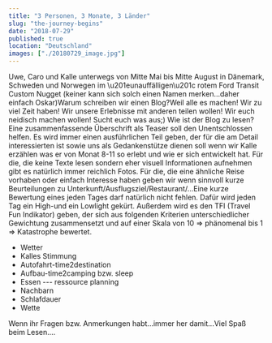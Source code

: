 ```yaml
---
title: "3 Personen, 3 Monate, 3 Länder"
slug: "the-journey-begins"
date: "2018-07-29"
published: true
location: "Deutschland"
images: ["./20180729_image.jpg"]
---
```


Uwe, Caro und Kalle unterwegs von Mitte Mai bis Mitte August in Dänemark, Schweden und Norwegen im \u201eunauffälligen\u201c rotem Ford Transit Custom Nugget (keiner kann sich solch einen Namen merken...daher einfach Oskar)Warum schreiben wir einen Blog?Weil alle es machen! Wir zu viel Zeit haben! Wir unsere Erlebnisse mit anderen teilen wollen! Wir euch neidisch machen wollen! Sucht euch was aus;) Wie ist der Blog zu lesen? Eine zusammenfassende Überschrift als Teaser soll den Unentschlossen helfen. Es wird immer einen ausführlichen Teil geben, der für die am Detail interessierten ist sowie uns als Gedankenstütze dienen soll wenn wir Kalle erzählen was er von Monat 8-11 so erlebt und wie er sich entwickelt hat. Für die, die keine Texte lesen sondern eher visuell Informationen aufnehmen gibt es natürlich immer reichlich Fotos. Für die, die eine ähnliche Reise vorhaben oder einfach Interesse haben geben wir wenn sinnvoll kurze Beurteilungen zu Unterkunft/Ausflugsziel/Restaurant/...Eine kurze Bewertung eines jeden Tages darf natürlich nicht fehlen. Dafür wird jeden Tag ein High-und ein Lowlight gekürt. Außerdem wird es den TFI (Travel Fun Indikator) geben, der sich aus folgenden Kriterien unterschiedlicher Gewichtung zusammensetzt und auf einer Skala von 10 => phänomenal bis 1 => Katastrophe bewertet.

* Wetter
* Kalles Stimmung
* Autofahrt-time2destination
* Aufbau-time2camping bzw. sleep
* Essen --- ressource planning
* Nachbarn
* Schlafdauer
* Wette

Wenn ihr Fragen bzw. Anmerkungen habt...immer her damit...Viel Spaß beim Lesen....